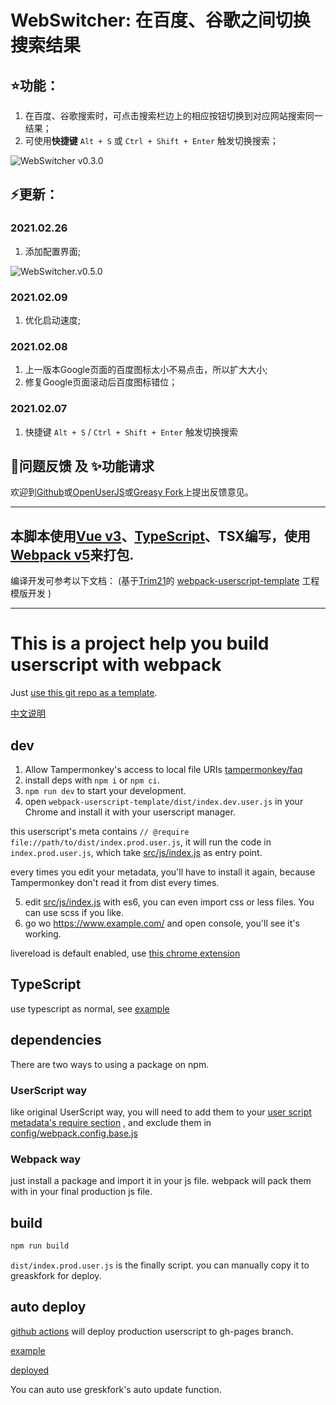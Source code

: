 # WebSwitcher: 在百度、谷歌之间切换搜索结果

## ⭐功能：
1. 在百度、谷歌搜索时，可点击搜索栏边上的相应按钮切换到对应网站搜索同一结果；
2. 可使用**快捷键** `Alt + S` 或 `Ctrl + Shift + Enter` 触发切换搜索；


![WebSwitcher v0.3.0](https://images.gitee.com/uploads/images/2021/0209/234224_20a95ef2_2282292.gif)

## ⚡更新：
### 2021.02.26
1. 添加配置界面;

![WebSwitcher.v0.5.0](https://images.gitee.com/uploads/images/2021/0226/053252_c5cd6a18_2282292.gif)

### 2021.02.09
1. 优化启动速度;

### 2021.02.08
1. 上一版本Google页面的百度图标太小不易点击，所以扩大大小;
2. 修复Google页面滚动后百度图标错位；

### 2021.02.07
1. 快捷键 `Alt + S`  /  `Ctrl + Shift + Enter` 触发切换搜索

## 🐛问题反馈 及 ✨功能请求
欢迎到[Github](https://github.com/Krysl/WebSwitcher/issues)或[OpenUserJS](https://openuserjs.org/scripts/krysl/WebSwitcher_%E5%9C%A8%E7%99%BE%E5%BA%A6%E3%80%81%E8%B0%B7%E6%AD%8C%E4%B9%8B%E9%97%B4%E5%88%87%E6%8D%A2%E6%90%9C%E7%B4%A2%E7%BB%93%E6%9E%9C/issues)或[Greasy Fork](https://greasyfork.org/zh-CN/scripts/421329-webswitcher-%E5%9C%A8%E7%99%BE%E5%BA%A6-%E8%B0%B7%E6%AD%8C%E4%B9%8B%E9%97%B4%E5%88%87%E6%8D%A2%E6%90%9C%E7%B4%A2%E7%BB%93%E6%9E%9C/feedback)上提出反馈意见。


---

## 本脚本使用[Vue v3](https://v3.cn.vuejs.org/)、[TypeScript](https://www.typescriptlang.org/zh/)、TSX编写，使用[Webpack v5](https://webpack.js.org/)来打包.

编译开发可参考以下文档：
(基于[Trim21](https://github.com/Trim21)的
[webpack-userscript-template](https://github.com/Trim21/webpack-userscript-template/)
工程模版开发
)

---

# This is a project help you build userscript with webpack

Just [use this git repo as a template](https://github.com/Trim21/webpack-userscript-template/generate).

[中文说明](./readme.cn.md)

## dev

1. Allow Tampermonkey's access to local file URIs [tampermonkey/faq](https://tampermonkey.net/faq.php?ext=dhdg#Q204)
2. install deps with `npm i` or `npm ci`.
3. `npm run dev` to start your development.
4. open `webpack-userscript-template/dist/index.dev.user.js` in your Chrome and install it with your userscript manager.

this userscript's meta contains `// @require file://path/to/dist/index.prod.user.js`,
it will run the code in `index.prod.user.js`,
which take [src/js/index.js](./src/js/index.js) as entry point.

every times you edit your metadata, you'll have to install it again,
because Tampermonkey don't read it from dist every times.

5. edit [src/js/index.js](./src/js/index.js) with es6, you can even import css or less files. You can use scss if you like.
6. go wo <https://www.example.com/> and open console, you'll see it's working.

livereload is default enabled, use [this chrome extension](https://chrome.google.com/webstore/detail/jnihajbhpnppcggbcgedagnkighmdlei)

## TypeScript

use typescript as normal, see [example](src/js/example.ts)

## dependencies

There are two ways to using a package on npm.

### UserScript way

like original UserScript way, you will need to add them to your [user script metadata's require section](./config/metadata.js#L13-L17) , and exclude them in [config/webpack.config.base.js](./config/webpack.config.base.js#L21-L25)

### Webpack way

just install a package and import it in your js file. webpack will pack them with in your final production js file.

## build

```bash
npm run build
```

`dist/index.prod.user.js` is the finally script. you can manually copy it to greaskfork for deploy.

## auto deploy

[github actions](./.github/workflows/deploy.yaml#L36) will deploy production userscript to gh-pages branch.

[example](https://github.com/Trim21/webpack-userscript-template/tree/gh-pages)

[deployed](https://trim21.github.io/webpack-userscript-template/)

You can auto use greskfork's auto update function.
